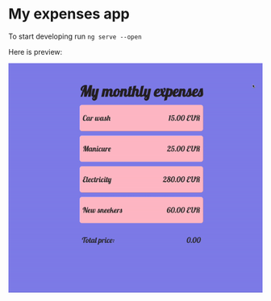 # My expenses app
To start developing run  `ng serve --open`

Here is preview: 

![ Alt text](my_expenses.gif)